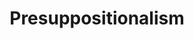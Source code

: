 ---
layout: list
title:  Presuppositionalism
slug:   presuppositionalism
description: >
  Hyde is a brazen two-column [Jekyll](http://jekyllrb.com) theme.
  It's based on [Poole](http://getpoole.com), the Jekyll butler.
---